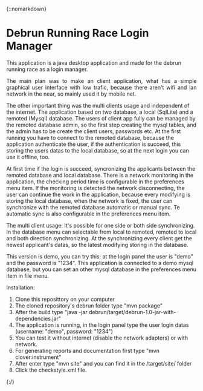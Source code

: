 {::nomarkdown}
<h1>Debrun Running Race Login Manager</h1>
This application is a java desktop application and made for the debrun running race as a login manager. 

<p style="text-align:justify;">The main plan was to make an client application, what has a simple graphical user interface with low trafic, because there aren't wifi and lan network in the near, so mainly used it by mobile net.</p>
<p>The other important thing was the multi clients usage and independent of the internet. The application based on two database, a local (SqlLite) and a remoted (Mysql) database. The users of client app fully can be managed by the remoted database admin, so the first step creating the mysql tables, and the admin has to be create the client users, passwords etc. At the first running you have to connect to the remoted database, because the application authenticate the user, if the authentication is succeed, this storing the users datas to the local database, so at the next login you can use it offline, too.</p>
<p>At first time if the login is succeed, syncronizing the applicants between the remoted database and local database. There is a network monitoring in the application, the checking period time is configurable in the preferences menu item. If the monitoring is detected the network disconnecting, the user can continue the work in the application, because every modifying is storing the local database, when the network is fixed, the user can synchronize with the remoted database automatic or manual sync. Te automatic sync is also configurable in the preferences menu item.</p>
<p>The multi client usage: It's possible for one side or both side synchronizing. In the database menu can selectable from local to remoted, remoted to local and both direction synchronizing. At the synchronizing every client get the newest applicant's datas, so the latest modifying storing in the database.</p>
<p>This version is demo, you can try this: at the login panel the user is "demo" and the password is "1234". This application is connected to a demo mysql database, but you can set an other mysql database in the preferences menu item in file menu.</p>

Installation:
1. Clone this reposittory on your computer
2. The cloned repository's debrun folder type "mvn package"
3. After the build type "java -jar debrun/target/debrun-1.0-jar-with-dependencies.jar"
4. The application is running, in the login panel type the user login datas (username: "demo", password: "1234")
5. You can test it without internet (disable the network adapters) or with network.
6. For generating reports and documentation first type "mvn clover:instrument"
7. After enter type "mvn site" and you can find it in the /target/site/ folder
8. Click the checkstyle.xml file. 


{:/}
